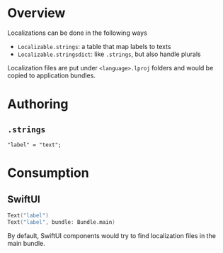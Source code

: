 # Overview

Localizations can be done in the following ways

- `Localizable.strings`: a table that map labels to texts
- `Localizable.stringsdict`: like `.strings`, but also handle plurals

Localization files are put under `<language>.lproj` folders and would be copied
to application bundles.

# Authoring

## `.strings`

```
"label" = "text";
```

# Consumption

## SwiftUI

```swift
Text("label")
Text("label", bundle: Bundle.main)
```

By default, SwiftUI components would try to find localization files in the main
bundle.

